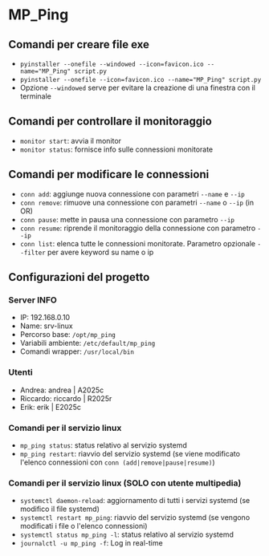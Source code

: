 # MP_Ping

## Comandi per creare file exe
- `pyinstaller --onefile --windowed --icon=favicon.ico --name="MP_Ping" script.py`
- `pyinstaller --onefile --icon=favicon.ico --name="MP_Ping" script.py`
- Opzione `--windowed` serve per evitare la creazione di una finestra con il terminale
 
## Comandi per controllare il monitoraggio
- `monitor start`: avvia il monitor
- `monitor status`: fornisce info sulle connessioni monitorate

## Comandi per modificare le connessioni
- `conn add`: aggiunge nuova connessione con parametri `--name` e `--ip`
- `conn remove`: rimuove una connessione con parametri `--name` o `--ip` (in OR)
- `conn pause`: mette in pausa una connessione con parametro `--ip`
- `conn resume`: riprende il monitoraggio della connessione con parametro `--ip`
- `conn list`: elenca tutte le connessioni monitorate. Parametro opzionale `--filter` per avere keyword su name o ip

## Configurazioni del progetto
### Server INFO
- IP: 192.168.0.10
- Name: srv-linux
- Percorso base: `/opt/mp_ping`
- Variabili ambiente: `/etc/default/mp_ping`
- Comandi wrapper: `/usr/local/bin`

### Utenti
- Andrea: andrea | A2025c
- Riccardo: riccardo | R2025r
- Erik: erik | E2025c

### Comandi per il servizio linux
- `mp_ping status`: status relativo al servizio systemd
- `mp_ping restart`: riavvio del servizio systemd (se viene modificato l'elenco connessioni con `conn (add|remove|pause|resume)`)

### Comandi per il servizio linux (SOLO con utente multipedia)
- `systemctl daemon-reload`: aggiornamento di tutti i servizi systemd (se modifico il file systemd)
- `systemctl restart mp_ping`: riavvio del servizio systemd (se vengono modificati i file o l'elenco connessioni)
- `systemctl status mp_ping -l`: status relativo al servizio systemd
- `journalctl -u mp_ping -f`: Log in real-time
